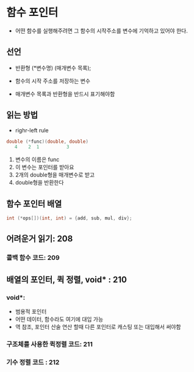# 함수 포인터
- 어떤 함수를 실행해주려면 그 함수의 시작주소를 변수에 기억하고 있어야 한다.

## 선언
- 반환형 (*변수명) (매개변수 목록); 

- 함수의 시작 주소를 저장하는 변수
- 매개변수 목록과 반환형을 반드시 표기해야함

## 읽는 방법
- righr-left rule
```c
double (*func)(double, double)
   4    2  1          3
```
1. 변수의 이름은 func
2. 이 변수는 포인터를 받아요
3. 2개의 double형을 매개변수로 받고
4. double형을 반환한다

## 함수 포인터 배열
```c
int (*ops[])(int, int) = {add, sub, mul, div};
```

## 어려운거 읽기: 208

### 콜백 함수 코드: 209

## 배열의 포인터, 퀵 정렬, void* : 210

### void*:
- 범용적 포인터
- 어떤 데이터, 함수라도 여기에 대입 가능
- 역 참조, 포인터 산술 연산 할때 다른 포인터로 캐스팅 또는 대입해서 써야함

### 구조체를 사용한 퀵정렬 코드: 211

### 기수 정렬 코드 : 212

